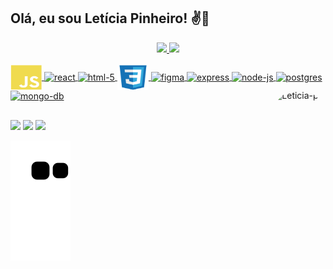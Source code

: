## Olá, eu sou Letícia Pinheiro! ✌️🌲
<div align="center">
  <a href="https://github.com/Leticia-Pinheiro">
  <img height="165em" src="https://github-readme-stats.vercel.app/api?username=Leticia-Pinheiro&show_icons=true&theme=dracula&include_all_commits=true&count_private=true"/>
  <img height="165em" src="https://github-readme-stats.vercel.app/api/top-langs/?username=Leticia-Pinheiro&layout=compact&langs_count=7&theme=dracula"/>
</div>
<div style="display: inline_block"><br>
  <img align="center" alt="js" height="40" width="50" src="https://raw.githubusercontent.com/devicons/devicon/master/icons/javascript/javascript-plain.svg ">
  <img align="center" alt="react" height="40" width="50" src="https://cdn.jsdelivr.net/gh/devicons/devicon/icons/react/react-original-wordmark.svg">
  <img align="center" alt="html-5" height="40" width="50" src="https://cdn.jsdelivr.net/gh/devicons/devicon/icons/html5/html5-original.svg">
  <img align="center" alt="css-3" height="40" width="50" src="https://raw.githubusercontent.com/devicons/devicon/master/icons/css3/css3-original.svg">   
  <img align="center" alt="figma" height="40" width="50" src="https://cdn.jsdelivr.net/gh/devicons/devicon/icons/figma/figma-original.svg">  
  <img align="center" alt="express" height="40" width="50" src="https://cdn.jsdelivr.net/gh/devicons/devicon/icons/express/express-original.svg">
  <img align="center" alt="node-js" height="100" width="100" src="https://cdn.jsdelivr.net/gh/devicons/devicon/icons/nodejs/nodejs-original-wordmark.svg">
  <img align="center" alt="postgres" height="40" width="50" src="https://www.vectorlogo.zone/logos/postgresql/postgresql-icon.svg">
  <img align="center" alt="mongo-db" height="40" width="50" src="https://www.vectorlogo.zone/logos/mongodb/mongodb-icon.svg">
  <img align="right" alt="Leticia-pic" height="150" style="border-radius:50px;" src="https://picrew.me/shareImg/org/202207/338224_bk0qs4Yh.png">
  
</div>
  
  ##
 
<div> 
  <a href="https://www.instagram.com/le.gomezp/" target="_blank"><img src="https://img.shields.io/badge/Instagram-%23E4405F.svg?style=for-the-badge&logo=Instagram&logoColor=white" target="_blank"></a>  
  <a href = "mailto:leticia.gomezpinheiro@gmail.com"><img src="https://img.shields.io/badge/Gmail-D14836?style=for-the-badge&logo=gmail&logoColor=white" target=" _blank"></a>
  <a href="https://www.linkedin.com/in/leticia-pinheiro-33354a1b6/" target="_blank"><img src="https://img.shields.io/badge/-LinkedIn- %230077B5?style=for-the-badge&logo=linkedin&logoColor=white" target="_blank"></a>
 
  ![Animação de cobra](https://github.com/Leticia-Pinheiro/Leticia-Pinheiro/blob/output/github-contribution-grid-snake.svg)
 
</div>
